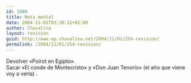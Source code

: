 ```yaml
---
id: 1600
title: Nota mental
date: 2004-11-01T03:30:12+02:00
author: Chavalina
layout: revision
guid: http://www.wp.chavalina.net/2004/11/01/254-revision/
permalink: /2004/11/01/254-revision/
---
```

Devolver «Poirot en Egipto».  
Sacar «El conde de Montecristo» y «Don Juan Tenorio» (el a&ntilde;o que viene voy a verla) .